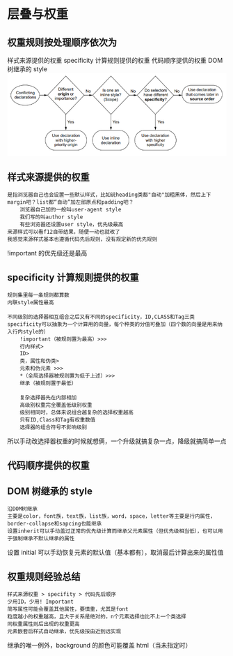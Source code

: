 # 层叠与权重

## 权重规则按处理顺序依次为

样式来源提供的权重
specificity 计算规则提供的权重
代码顺序提供的权重
DOM 树继承的 style
![Origin Order](public/originOrder.png)

## 样式来源提供的权重

    是指浏览器自己也会设置一些默认样式，比如说heading类都"自动"加粗黑体，然后上下margin吧？list都“自动”加左部原点和padding吧？
    	浏览器自己加的一般叫user-agent style
    	我们写的叫author style
    	有些浏览器还设置user style，优先级最高
    来源样式可以看f12自带结果，随便一动也就改了
    我感觉来源样式基本也遵循代码先后规则，没有规定新的优先规则

!important 的优先级还是最高

## specificity 计算规则提供的权重

    规则集里每一条规则都算数
    内联style属性最高

    不同级别的选择器相互组合之后又有不同的specificity，ID,CLASS和Tag三类specificity可以抽象为一个计算用的向量，每个种类的分值可叠加（四个数的向量是用来纳入行内style的）
    	!important（被规则置为最高）>>>
    	行内样式>
    	ID>
    	类，属性和伪类>
    	元素和伪元素 >>>
    	*（全局选择器被规则置为低于上述）>>>
    	继承（被规则置于最低）

    	复杂选择器先在内部相加
    	高级别权重完全覆盖低级别权重
    	级别相同时，总体来说组合越复杂的选择权重越高
    	只有ID,Class和Tag有权重数值
    	选择器的组合符号不影响级别

所以手动改选择器权重的时候就想俩，一个升级就搞复杂一点，降级就搞简单一点

## 代码顺序提供的权重

## DOM 树继承的 style

    沿DOM树继承
    主要是color，font族，text族，list族，word，space，letter等主要是行内属性，border-collapse和sapcing也能继承
    设置inherit可以手动盖过正常的优先级计算而继承父元素属性（但优先级相当低），也可以用于强制继承不默认继承的属性

设置 initial 可以手动恢复元素的默认值（基本都有），取消最后计算出来的属性值

## 权重规则经验总结

    样式来源权重 > specifity > 代码先后顺序
    少用ID，少用! Important
    简写属性可能会覆盖其他属性，要慎重，尤其是font
    粒度越小的权重越高，且大于关系是绝对的，n个元素选择也比不上一个类选择
    同权重属性则后出现的权重更高
    元素嵌套后样式自动继承，优先级按由近到远实现

继承的唯一例外，background 的颜色可能覆盖 html（当未指定时）
